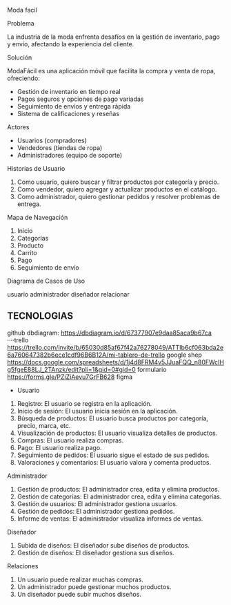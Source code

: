 Moda facil

Problema

La industria de la moda enfrenta desafíos en la gestión de inventario, pago y envío, afectando la experiencia del cliente.

Solución

ModaFácil es una aplicación móvil que facilita la compra y venta de ropa, ofreciendo:

- Gestión de inventario en tiempo real
- Pagos seguros y opciones de pago variadas
- Seguimiento de envíos y entrega rápida
- Sistema de calificaciones y reseñas

Actores

- Usuarios (compradores)
- Vendedores (tiendas de ropa)
- Administradores (equipo de soporte)

Historias de Usuario

1. Como usuario, quiero buscar y filtrar productos por categoría y precio.
2. Como vendedor, quiero agregar y actualizar productos en el catálogo.
3. Como administrador, quiero gestionar pedidos y resolver problemas de entrega.

Mapa de Navegación

1. Inicio
2. Categorías
3. Producto
4. Carrito
5. Pago
6. Seguimiento de envío

Diagrama de Casos de Uso

usuario
administrador 
diseñador
relacionar
## TECNOLOGIAS
github
dbdiagram: https://dbdiagram.io/d/67377907e9daa85aca9b67ca
····trello      https://trello.com/invite/b/65030d85af67f42a76278049/ATTIb6cf063bda2e6a760647382b6ece1cdf96B6B12A/mi-tablero-de-trello
google shep    https://docs.google.com/spreadsheets/d/1j4d8FRM4v5JJuaFQQ_n80FWclHg5fgeE88LJ_2TAnzk/edit?pli=1&gid=0#gid=0
formulario   https://forms.gle/PZiZiAevu7GrFB628
figma
  
- Usuario

1. Registro: El usuario se registra en la aplicación.
2. Inicio de sesión: El usuario inicia sesión en la aplicación.
3. Búsqueda de productos: El usuario busca productos por categoría, precio, marca, etc.
4. Visualización de productos: El usuario visualiza detalles de productos.
5. Compras: El usuario realiza compras.
6. Pago: El usuario realiza pago.
7. Seguimiento de pedidos: El usuario sigue el estado de sus pedidos.
8. Valoraciones y comentarios: El usuario valora y comenta productos.

Administrador

1. Gestión de productos: El administrador crea, edita y elimina productos.
2. Gestión de categorías: El administrador crea, edita y elimina categorías.
3. Gestión de usuarios: El administrador gestiona usuarios.
4. Gestión de pedidos: El administrador gestiona pedidos.
5. Informe de ventas: El administrador visualiza informes de ventas.

Diseñador

1. Subida de diseños: El diseñador sube diseños de productos.
2. Gestión de diseños: El diseñador gestiona sus diseños.

Relaciones

1. Un usuario puede realizar muchas compras.
2. Un administrador puede gestionar muchos productos.
3. Un diseñador puede subir muchos diseños.


